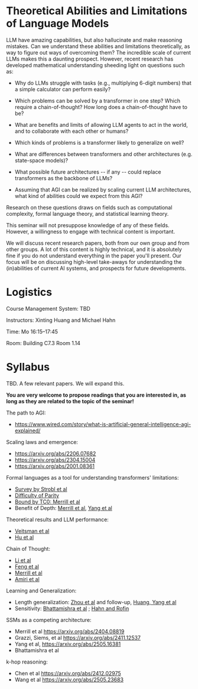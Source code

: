 # Theoretical Abilities and Limitations of Language Models

LLM have amazing capabilities, but also hallucinate and make reasoning mistakes. Can we understand these abilities and limitations theoretically, as way to figure out ways of overcoming them?
The incredible scale of current LLMs makes this a daunting prospect. However, recent research has developed mathematical understanding sheeding light on questions such as:

* Why do LLMs struggle with tasks (e.g., multiplying 6-digit numbers) that a simple calculator can perform easily? 

* Which problems can be solved by a transformer in one step? Which require a chain-of-thought? How long does a chain-of-thought have to be?

* What are benefits and limits of allowing LLM agents to act in the world, and to collaborate with each other or humans?

* Which kinds of problems is a transformer likely to generalize on well?

* What are differences between transformers and other architectures (e.g. state-space models)?

* What possible future architectures -- if any -- could replace transformers as the backbone of LLMs?

* Assuming that AGI can be realized by scaling current LLM architectures, what kind of abilities could we expect from this AGI?

Research on these questions draws on fields such as computational complexity, formal language theory, and statistical learning theory.

This seminar will not presuppose knowledge of any of these fields. However, a willingness to engage with technical content is important.

We will discuss recent research papers, both from our own group and from other groups. A lot of this content is highly technical, and it is absolutely fine if you do not understand everything in the paper you'll present. Our focus will be on discussing high-level take-aways for understanding the (in)abilities of current AI systems, and prospects for future developments.

# Logistics

Course Management System: TBD

Instructors: Xinting Huang and Michael Hahn

Time: Mo 16:15–17:45 

Room: Building C7.3 Room 1.14

# Syllabus

TBD. A few relevant papers. We will expand this.

**You are very welcome to propose readings that you are interested in, as long as they are related to the topic of the seminar!**

The path to AGI:
* https://www.wired.com/story/what-is-artificial-general-intelligence-agi-explained/


Scaling laws and emergence:

* https://arxiv.org/abs/2206.07682
* https://arxiv.org/abs/2304.15004
* https://arxiv.org/abs/2001.08361

Formal languages as a tool for understanding transformers' limitations:
* [Survey by Strobl et al](https://arxiv.org/abs/2311.00208)
* [Difficulty of Parity](https://direct.mit.edu/tacl/article/doi/10.1162/tacl_a_00306/43545/Theoretical-Limitations-of-Self-Attention-in)
* [Bound by TC0: Merrill et al](https://arxiv.org/abs/2207.00729)
* Benefit of Depth: [Merrill et al](https://arxiv.org/abs/2503.03961), [Yang et al](https://arxiv.org/abs/2506.16055)

Theoretical results and  LLM performance:
* [Veitsman et al](https://arxiv.org/abs/2505.21785)
* [Hu et al](https://arxiv.org/abs/2502.19249)


Chain of Thought:

* [Li et al](https://openreview.net/forum?id=3EWTEy9MTM)
* [Feng et al](https://arxiv.org/abs/2305.15408)
* [Merrill et al](https://arxiv.org/abs/2310.07923)
* [Amiri et al](https://arxiv.org/abs/2502.02393)

Learning and Generalization:

* Length generalization: [Zhou et al](https://arxiv.org/abs/2310.16028) and follow-up, [Huang, Yang et al](https://openreview.net/forum?id=U49N5V51rU)
* Sensitivity: [Bhattamishra et al](https://arxiv.org/abs/2211.12316) ; [Hahn and Rofin](https://arxiv.org/abs/2402.09963)



<!--Hard-Attention Transformers *  https://arxiv.org/abs/2204.06618 https://arxiv.org/abs/2503.14615-->

SSMs as a competing architecture:

* Merrill et al https://arxiv.org/abs/2404.08819
* Grazzi, Siems, et al https://arxiv.org/abs/2411.12537
* Yang et al, https://arxiv.org/abs/2505.16381
*  Bhattamishra et al

k-hop reasoning:

* Chen et al https://arxiv.org/abs/2412.02975
* Wang et al https://arxiv.org/abs/2505.23683

